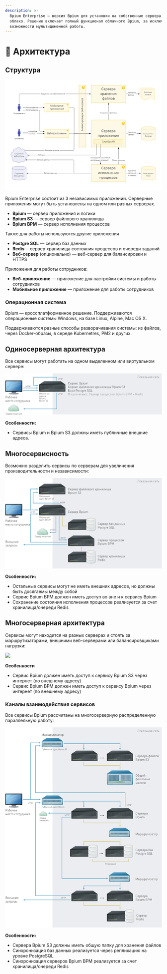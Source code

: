 ```yaml
---
description: >-
  Bpium Enterprise — версия Bpium для установки на собственные сервера или
  облако. Решение включает полный функционал облачного Bpium, за исключением
  возможности мультидоменной работы.
---
```


# 🧱 Архитектура

## Структура

![](<../../.gitbook/assets/Диаграмма контейнеров.jpg>)

Bpium Enterprise состоит из 3 независимых приложений. Серверные приложения могут быть установлены на одном или разных серверах.

* **Bpium** — сервер приложения и логики
* **Bpium S3** — сервер файлового хранилища
* **Bpium BPM** — сервер исполнения процессов

Также для работы используются другие приложения

* **Postgre SQL** — сервер баз данных
* **Redis**— сервер хранилища состояния процессов и очереди заданий
* **Веб-сервер** (опционально) — веб-сервер для балансировки и HTTPS

Приложения для работы сотрудников:

* **Веб-приложение** — приложение для настройки системы и работы сотрудников
* **Мобильное приложение** — приложение для работы сотрудников

### Операционная система

Bpium — кроссплатформенное решение. Поддерживаются операционные системы Windows, на базе Linux, Alpine, Mac OS X.

Поддерживаются разные способы разворачивания системы: из файлов, через Docker-образы, в середе Kubernetres, PM2 и других.

## **Одиносерверная архитектура**

Все сервисы могут работать на одном выделенном или виртуальном сервере:

![](<../../.gitbook/assets/1. Minimal-full.png>)

**Особенности:**

* Сервисы Bpium и Bpium S3 должны иметь публичные внешние адреса.

## **Многосервисность**

Возможно разделить сервисы по серверам для увеличения производительности и независимости:

![](<../../.gitbook/assets/2. Separated servers.png>)

**Особенности:**

* Остальные сервисы могут не иметь внешних адресов, но должны быть досягаемы между собой
* Сервис Bpium BPM должен иметь доступ во вне и к сервису Bpium
* Сохранение состояния исполнения процессов реализуется за счет хранилища/очереди Redis

## Многосерверная архитектура

Сервисы могут находится на разных серверах и стоять за маршрутизаторами, внешними веб-серверами или балансировщиками нагрузки:

![](../../.gitbook/assets/assets\_-LACZmmM2xUWbZxyRr4s\_-LACZnWTX\_UP3XcilXPc\_-LAC\_1cBiS4Kh64pk-un\_scheme\_scalability.png)

**Особенности**

* Сервис Bpium должен иметь доступ к сервису Bpium S3 через интернет (по внешнему адресу)
* Сервис Bpium BPM должен иметь доступ к сервису Bpium через интернет (по внешнему адресу)

### **Каналы взаимодействия сервисов**

Все сервисы Bpium рассчитаны на многосерверную распределенную параллельную работу:

![](../../.gitbook/assets/Multi.png)

**Особенности:**

* Сервера Bpium S3 должны иметь общую папку для хранения файлов
* Синхронизация баз данных реализуется через репликацию на уровне PostgreSQL
* Синхронизация серверов Bpium BPM реализуется за счет хранилища/очереди Redis
